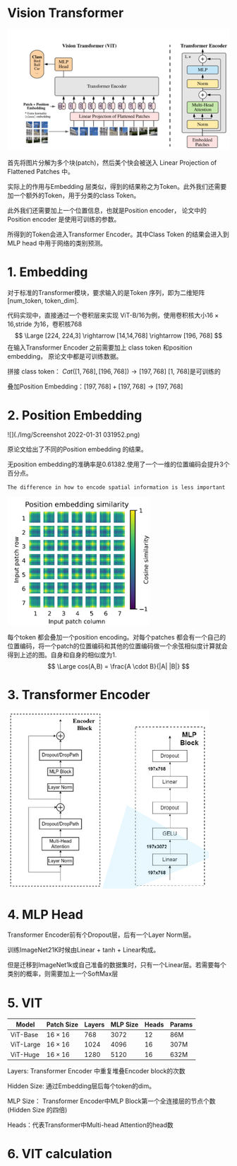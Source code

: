 # Vision Transformer

<img src="./Img/Screenshot 2022-01-31 025605.png" style="zoom:55%;" />

首先将图片分解为多个块(patch)，然后美个快会被送入 Linear Projection of Flattened Patches 中。

实际上的作用与Embedding 层类似，得到的结果称之为Token。此外我们还需要加一个额外的Token，用于分类的class Token。

此外我们还需要加上一个位置信息，也就是Position encoder， 论文中的Position encoder 是使用可训练的参数。

所得到的Token会进入Transformer Encoder。其中Class Token 的结果会进入到MLP head 中用于网络的类别预测。

 

# 1. Embedding

对于标准的Transformer模块，要求输入的是Token 序列，即为二维矩阵 [num_token, token_dim].

代码实现中，直接通过一个卷积层来实现 ViT-B/16为例，使用卷积核大小$16\times16$,stride 为16，卷积核768
$$
\Large [224, 224,3] \rightarrow [14,14,768] \rightarrow [196, 768]
$$
在输入Transformer Encoder 之前需要加上 class token 和position embedding， 原论文中都是可训练数据。

拼接 class token： $Cat([1, 768], [196, 768]) \rightarrow [197, 768]$     [1, 768]是可训练的

叠加Position Embedding：$[197,768] + [197, 768] \rightarrow [197, 768]$



# 2. Position Embedding

![](./Img/Screenshot 2022-01-31 031952.png)

原论文给出了不同的Position embedding 的结果。

无position embedding的准确率是0.61382.使用了一个一维的位置编码会提升3个百分点。

```
The difference in how to encode spatial information is less important
```

<img src="./Img/Screenshot 2022-01-31 032507.png" style="zoom:45%;" />

每个token 都会叠加一个position encoding。对每个patches 都会有一个自己的位置编码，将一个patch的位置编码和其他的位置编码做一个余弦相似度计算就会得到上述的图。自身和自身的相似度为1.
$$
\Large cos(A,B) = \frac{A \cdot B}{|A| |B|} 
$$


# 3. Transformer Encoder

<img src="./Img/Screenshot 2022-01-31 130436.png" style="zoom:70%;" />





# 4. MLP Head

Transformer Encoder前有个Dropout层，后有一个Layer Norm层。

训练ImageNet21K时候由Linear + tanh + Linear构成。

但是迁移到ImageNet1k或自己准备的数据集时，只有一个Linear层。若需要每个类别的概率，则需要加上一个SoftMax层



# 5. VIT

| Model     | Patch Size    | Layers | MLP Size | Heads | Params |
| --------- | ------------- | ------ | -------- | ----- | ------ |
| ViT-Base  | $16\times16$  | 768    | 3072     | 12    | 86M    |
| ViT-Large | $16\times 16$ | 1024   | 4096     | 16    | 307M   |
| ViT-Huge  | $16\times16$  | 1280   | 5120     | 16    | 632M   |

Layers: Transformer Encoder 中重复堆叠Encoder block的次数

Hidden Size: 通过Embedding层后每个token的dim。

MLP Size： Transformer Encoder中MLP Block第一个全连接层的节点个数 (Hidden Size 的四倍)

Heads：代表Transformer中Multi-head Attention的head数







# 6. VIT calculation





 


































